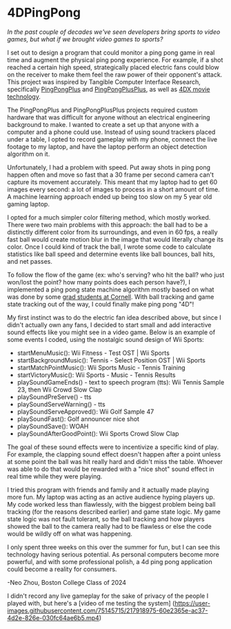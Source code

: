# 4DPingPong
*In the past couple of decades we've seen developers bring sports to video games, but what if we brought video games to sports?*

I set out to design a program that could monitor a ping pong game in real time and augment the physical ping pong experience. For example, if a shot reached a certain high speed, strategically placed electric fans could blow on the receiver to make them feel the raw power of their opponent's attack. This project was inspired by Tangible Computer Interface Research, specifically [PingPongPlus](https://tangible.media.mit.edu/project/pingpongplus/) and [PingPongPlusPlus](https://tangible.media.mit.edu/project/pingpongplusplus/), as well as [4DX movie technology](https://www.cj4dx.com/aboutus/aboutus.php). 

The PingPongPlus and PingPongPlusPlus projects required custom hardware that was difficult for anyone without an electrical engineering background to make. I wanted to create a set up that anyone with a computer and a phone could use. Instead of using sound trackers placed under a table, I opted to record gameplay with my phone, connect the live footage to my laptop, and have the laptop perform an object detection algorithm on it. 

Unfortunately, I had a problem with speed. Put away shots in ping pong happen often and move so fast that a 30 frame per second camera can't capture its movement accurately. This meant that my laptop had to get 60 images every second: a lot of images to process in a short amount of time. A machine learning approach ended up being too slow on my 5 year old gaming laptop. 

I opted for a much simpler color filtering method, which mostly worked. There were two main problems with this approach: the ball had to be a distinctly different color from its surroundings, and even in 60 fps, a really fast ball would create motion blur in the image that would literally change its color. Once I could kind of track the ball, I wrote some code to calculate statistics like ball speed and determine events like ball bounces, ball hits, and net passes.

To follow the flow of the game (ex: who's serving? who hit the ball? who just won/lost the point? how many points does each person have?), I implemented a ping pong state machine algorithm mostly based on what was done by some [grad students at Cornell](http://people.ece.cornell.edu/land/courses/ece5760/FinalProjects/s2015/ttt/ttt/ttt/index.html). With ball tracking and game state tracking out of the way, I could finally make ping pong "4D"!

My first instinct was to do the electric fan idea described above, but since I didn't actually own any fans, I decided to start small and add interactive sound effects like you might see in a video game. Below is an example of some events I coded, using the nostalgic sound design of Wii Sports:
- startMenuMusic(): Wii Fitness - Test OST | Wii Sports
- startBackgroundMusic(): Tennis - Select Position OST | Wii Sports
- startMatchPointMusic(): Wii Sports Music - Tennis Training
- startVictoryMusic(): Wii Sports - Music - Tennis Results
- playSoundGameEnds() - text to speech program (tts): Wii Tennis Sample 23, then Wii Crowd Slow Clap
- playSoundPreServe() - tts
- playSoundServeWarning() - tts
- playSoundServeApproved(): Wii Golf Sample 47
- playSoundFast(): Golf announcer nice shot
- playSoundSave(): WOAH
- playSoundAfterGoodPoint(): Wii Sports Crowd Slow Clap

The goal of these sound effects were to incentivize a specific kind of play. For example, the clapping sound effect doesn't happen after a point unless at some point the ball was hit really hard and didn't miss the table. Whoever was able to do that would be rewarded with a "nice shot" sound effect in real time while they were playing. 

I tried this program with friends and family and it actually made playing more fun. My laptop was acting as an active audience hyping players up. My code worked less than flawlessly, with the biggest problem being ball tracking (for the reasons described earlier) and game state logic. My game state logic was not fault tolerant, so the ball tracking and how players showed the ball to the camera really had to be flawless or else the code would be wildly off on what was happening.

I only spent three weeks on this over the summer for fun, but I can see this technology having serious potential. As personal computers become more powerful, and with some professional polish, a 4d ping pong application could become a reality for consumers.

-Neo Zhou, Boston College Class of 2024

I didn't record any live gameplay for the sake of privacy of the people I played with, but here's a [video of me testing the system]
(https://user-images.githubusercontent.com/75145715/217918975-60e2365e-ac37-4d2e-826e-030fc64ae6b5.mp4)
